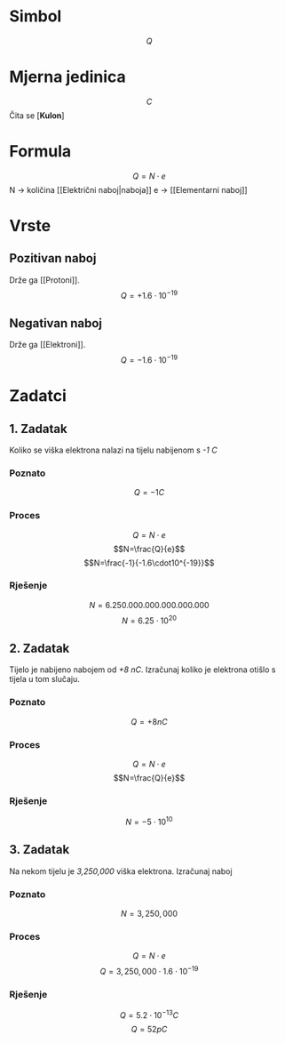 # Simbol
$$Q$$
# Mjerna jedinica
$$C$$
Čita se \[**Kulon**]

# Formula
$$Q=N\cdot e$$
N -> količina [[Električni naboj|naboja]]
e -> [[Elementarni naboj]]

# Vrste
## Pozitivan naboj
Drže ga [[Protoni]].
$$Q=+1.6\cdot10^{-19}$$
## Negativan naboj
Drže ga [[Elektroni]].
$$Q=-1.6\cdot10^{-19}$$
# Zadatci
## 1. Zadatak
Koliko se viška elektrona nalazi na tijelu nabijenom s *-1 C*
### Poznato
$$Q=-1C$$
### Proces
$$Q=N\cdot e$$
$$N=\frac{Q}{e}$$
$$N=\frac{-1}{-1.6\cdot10^{-19}}$$
### Rješenje
$$N=6.250.000.000.000.000.000$$
$$N=6.25\cdot10^{20}$$
## 2. Zadatak
Tijelo je nabijeno nabojem od *+8 nC*. Izračunaj koliko je elektrona otišlo s tijela u tom slučaju.
### Poznato
$$Q=+8nC$$
### Proces
$$Q=N\cdot e$$
$$N=\frac{Q}{e}$$
### Rješenje
$$N=-5\cdot10^{10}$$

## 3. Zadatak
Na nekom tijelu je *3,250,000* viška elektrona. Izračunaj naboj
### Poznato
$$N=3,250,000$$
### Proces
$$Q=N\cdot e$$
$$Q=3,250,000\cdot1.6\cdot10^{-19}$$
### Rješenje
$$Q=5.2\cdot10^{-13}C$$
$$Q=52pC$$
